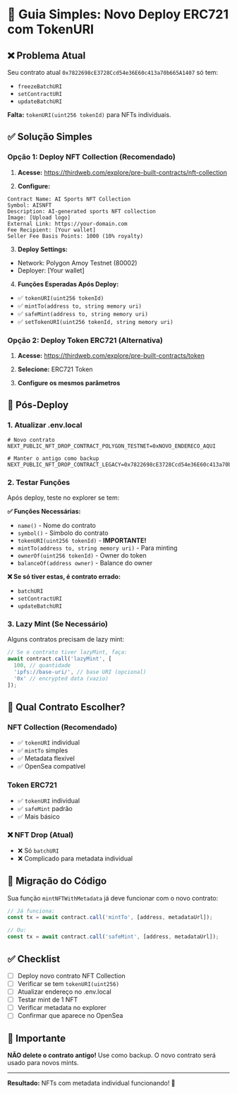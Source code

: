 # 🚀 Guia Simples: Novo Deploy ERC721 com TokenURI

## ❌ Problema Atual
Seu contrato atual `0x7822698cE3728Ccd54e36E60c413a70b665A1407` só tem:
- `freezeBatchURI`
- `setContractURI` 
- `updateBatchURI`

**Falta:** `tokenURI(uint256 tokenId)` para NFTs individuais.

## ✅ Solução Simples

### Opção 1: Deploy NFT Collection (Recomendado)

1. **Acesse:** https://thirdweb.com/explore/pre-built-contracts/nft-collection

2. **Configure:**
```
Contract Name: AI Sports NFT Collection
Symbol: AISNFT
Description: AI-generated sports NFT collection
Image: [Upload logo]
External Link: https://your-domain.com
Fee Recipient: [Your wallet]
Seller Fee Basis Points: 1000 (10% royalty)
```

3. **Deploy Settings:**
- Network: Polygon Amoy Testnet (80002)
- Deployer: [Your wallet]

4. **Funções Esperadas Após Deploy:**
- ✅ `tokenURI(uint256 tokenId)`
- ✅ `mintTo(address to, string memory uri)`
- ✅ `safeMint(address to, string memory uri)`
- ✅ `setTokenURI(uint256 tokenId, string memory uri)`

### Opção 2: Deploy Token ERC721 (Alternativa)

1. **Acesse:** https://thirdweb.com/explore/pre-built-contracts/token

2. **Selecione:** ERC721 Token

3. **Configure os mesmos parâmetros**

## 🔧 Pós-Deploy

### 1. Atualizar .env.local
```env
# Novo contrato
NEXT_PUBLIC_NFT_DROP_CONTRACT_POLYGON_TESTNET=0xNOVO_ENDERECO_AQUI

# Manter o antigo como backup
NEXT_PUBLIC_NFT_DROP_CONTRACT_LEGACY=0x7822698cE3728Ccd54e36E60c413a70b665A1407
```

### 2. Testar Funções

Após deploy, teste no explorer se tem:

**✅ Funções Necessárias:**
- `name()` - Nome do contrato
- `symbol()` - Símbolo do contrato
- `tokenURI(uint256 tokenId)` - **IMPORTANTE!**
- `mintTo(address to, string memory uri)` - Para minting
- `ownerOf(uint256 tokenId)` - Owner do token
- `balanceOf(address owner)` - Balance do owner

**❌ Se só tiver estas, é contrato errado:**
- `batchURI`
- `setContractURI`
- `updateBatchURI`

### 3. Lazy Mint (Se Necessário)

Alguns contratos precisam de lazy mint:

```javascript
// Se o contrato tiver lazyMint, faça:
await contract.call('lazyMint', [
  100, // quantidade
  'ipfs://base-uri/', // base URI (opcional)
  '0x' // encrypted data (vazio)
]);
```

## 🎯 Qual Contrato Escolher?

### NFT Collection (Recomendado)
- ✅ `tokenURI` individual
- ✅ `mintTo` simples
- ✅ Metadata flexível
- ✅ OpenSea compatível

### Token ERC721
- ✅ `tokenURI` individual  
- ✅ `safeMint` padrão
- ✅ Mais básico

### ❌ NFT Drop (Atual)
- ❌ Só `batchURI`
- ❌ Complicado para metadata individual

## 🔄 Migração do Código

Sua função `mintNFTWithMetadata` já deve funcionar com o novo contrato:

```typescript
// Já funciona:
const tx = await contract.call('mintTo', [address, metadataUrl]);

// Ou:
const tx = await contract.call('safeMint', [address, metadataUrl]);
```

## ✅ Checklist

- [ ] Deploy novo contrato NFT Collection
- [ ] Verificar se tem `tokenURI(uint256)`
- [ ] Atualizar endereço no .env.local
- [ ] Testar mint de 1 NFT
- [ ] Verificar metadata no explorer
- [ ] Confirmar que aparece no OpenSea

## 🚨 Importante

**NÃO delete o contrato antigo!** Use como backup. O novo contrato será usado para novos mints.

---

**Resultado:** NFTs com metadata individual funcionando! 🎉 